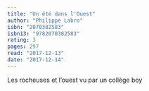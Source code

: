 ```yaml
---
title: "Un été dans l'Ouest"
author: "Philippe Labro"
isbn: "2070382583"
isbn13: "9782070382583"
rating: 3
pages: 297
read: "2017-12-13"
date: "2017-12-14"
---
```

Les rocheuses et l’ouest vu par un collège boy
